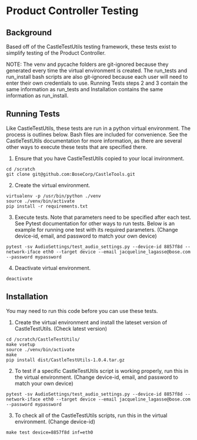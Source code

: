 Product Controller Testing
==========================


Background
-----------------------------------------------------------

Based off of the CastleTestUtils testing framework, these tests exist to simplify testing of the Product Controller.

NOTE: The venv and pycache folders are git-ignored because they generated every time the virtual environment is created. The run_tests and run_install bash scripts are also git-ignored because each user will need to enter their own credentials to use. Running Tests steps 2 and 3 contain the same information as run_tests and Installation contains the same information as run_install.


Running Tests
----------------------

Like CastleTestUtils, these tests are run in a python virtual environment. The process is outlines below. Bash files are included for convenience. See the CastleTestUtils documentation for more information, as there are several other ways to execute these tests that are specified there.

1. Ensure that you have CastleTestUtils copied to your local invironment.
```
cd /scratch
git clone git@github.com:BoseCorp/CastleTools.git
```
2. Create the virtual environment.
```
virtualenv -p /usr/bin/python ./venv
source ./venv/bin/activate
pip install -r requirements.txt
```

3. Execute tests. Note that parameters need to be specified after each test. See Pytest documentation for other ways to run tests. Below is an example for running one test with its required parameters. (Change device-id, email, and password to match your own device)
```
pytest -sv AudioSettings/test_audio_settings.py --device-id 8857f8d --network-iface eth0 --target device --email jacqueline_lagasse@bose.com --password mypassword
```

4. Deactivate virtual environment.
```
deactivate
```

Installation
-----------------------

You may need to run this code before you can use these tests.

1. Create the virtual environment and install the lateset version of CastleTestUtils. (Check latest version)
```
cd /scratch/CastleTestUtils/
make vsetup
source ./venv/bin/activate
make
pip install dist/CastleTestUtils-1.0.4.tar.gz
```

2. To test if a specific CastleTestUtils script is working properly, run this in the virtual environment. (Change device-id, email, and password to match your own device)
```
pytest -sv AudioSettings/test_audio_settings.py --device-id 8857f8d --network-iface eth0 --target device --email jacqueline_lagasse@bose.com --password mypassword
```

3. To check all of the CastleTestUtils scripts, run this in the virtual environment. (Change device-id)
```
make test device=8857f8d inf=eth0
```
